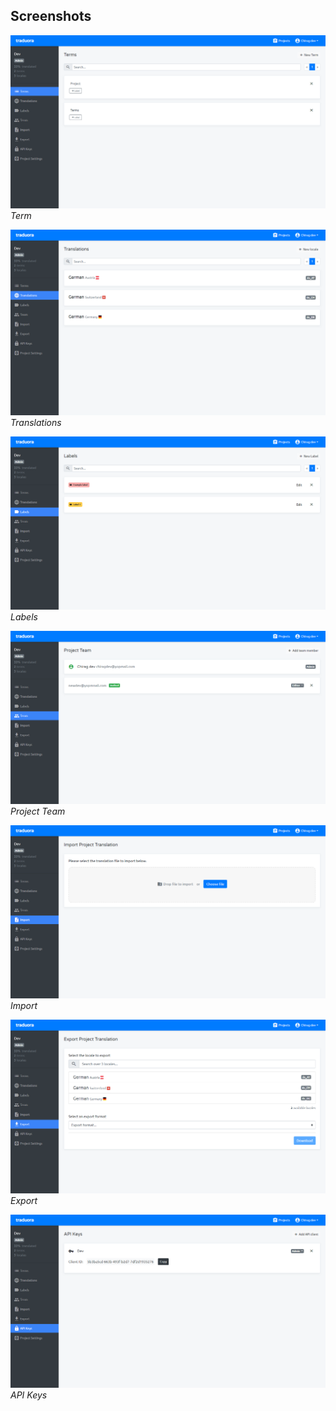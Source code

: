 ## Screenshots

![Term Screenshot](./assets/images/screenshots/terms.png)
*Term*

![Translations Screenshot](./assets/images/screenshots/translations.png)
*Translations*

![Labels Screenshot](./assets/images/screenshots/labels.png)
*Labels*

![Project Team Screenshot](./assets/images/screenshots/project-team.png)
*Project Team*

![Import Screenshot](./assets/images/screenshots/import.png)
*Import*

![Export Screenshot](./assets/images/screenshots/export.png)
*Export*

![API Keys Screenshot](./assets/images/screenshots/api-keys.png)
*API Keys*